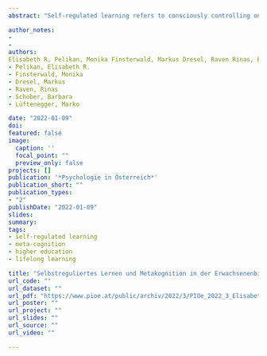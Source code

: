 ```yaml
---
abstract: "Self-regulated learning refers to consciously controlling one’s own learning process in order to achieve a specific, previously selected goal. Especially the subarea of meta-cognition is considered an important prerequisite for learning success. The foundations for the development of competencies for self-regulated learning should already be laid in school and, in the sense of lifelong learning, be further differentiated in continuing education and at universities. This paper presents a train-the-trainer program in which university teachers acquire competencies that enable them to systematically implement the promotion of self-regulated learning in their teaching. The materials described can also be used in student advising and in the design of continuing education measures in adult education."

author_notes:
- 
- 
authors:
Elisabeth R. Pelikan, Monika Finsterwald, Markus Dresel, Raven Rinas, Barbara Schober & Marko Lüftenegger
- Pelikan, Elisabeth R.
- Finsterwald, Monika
- Dresel, Markus
- Raven, Rinas
- Schober, Barbara
- Lüftenegger, Marko 

date: "2022-01-09"
doi: 
featured: false
image: 
  caption: ''
  focal_point: ""
  preview_only: false
projects: []
publication: '*Psychologie in Österreich*'
publication_short: ""
publication_types:
- "2"
publishDate: "2022-01-09"
slides: 
summary:
tags:
- self-regulated learning
- meta-cognition
- higher education
- lifelong learning

title: "Selbstreguliertes Lernen und Metakognition in der Erwachsenenbildung: Theoretische Grundlagen und praktische Anwendung [Self-Regulated Learning and Metacognition in Adult Education: Theoretical Foundations and Practical Application]"
url_code: ""
url_dataset: ""
url_pdf: "https://www.pioe.at/public/archiv/2022/3/PIOe_2022_3_Elisabeth_R_Pelikan_et_al_Selbstreguliertes_Lernen_und_Metakognition_in_der_Erwachsenenbildung_Theoretische_Grundlagen_und_praktische_Anwendung.pdf"
url_poster: ""
url_project: ""
url_slides: ""
url_source: ""
url_video: ""

---
```

